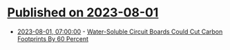 # [Published on 2023-08-01](index.md)

* [2023-08-01, 07:00:00](https://hardware.slashdot.org/story/23/08/01/0259206/water-soluble-circuit-boards-could-cut-carbon-footprints-by-60-percent?utm_source=rss1.0mainlinkanon&utm_medium=feed) - [Water-Soluble Circuit Boards Could Cut Carbon Footprints By 60 Percent](https://hardware.slashdot.org/story/23/08/01/0259206/water-soluble-circuit-boards-could-cut-carbon-footprints-by-60-percent?utm_source=rss1.0mainlinkanon&utm_medium=feed)
